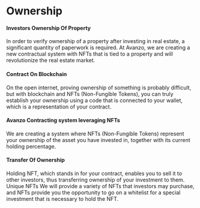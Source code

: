# Ownership

#### Investors Ownership Of Property

In order to verify ownership of a property after investing in real estate, a significant quantity of paperwork is required. At Avanzo, we are creating a new contractual system with NFTs that is tied to a property and will revolutionize the real estate market.

#### Contract On Blockchain

On the open internet, proving ownership of something is probably difficult, but with blockchain and NFTs (Non-Fungible Tokens), you can truly establish your ownership using a code that is connected to your wallet, which is a representation of your contract.

#### Avanzo Contracting system leveraging NFTs

We are creating a system where NFTs (Non-Fungible Tokens) represent your ownership of the asset you have invested in, together with its current holding percentage.

#### Transfer Of Ownership

Holding NFT, which stands in for your contract, enables you to sell it to other investors, thus transferring ownership of your investment to them. Unique NFTs We will provide a variety of NFTs that investors may purchase, and NFTs provide you the opportunity to go on a whitelist for a special investment that is necessary to hold the NFT.
